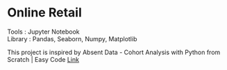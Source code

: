 # Online Retail

Tools   : Jupyter Notebook <br>
Library : Pandas, Seaborn, Numpy, Matplotlib <br>

This project is inspired by Absent Data - Cohort Analysis with Python from Scratch | Easy Code [Link](https://www.youtube.com/watch?v=WWUG7T9ixTs&t=265s)